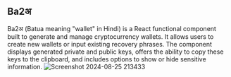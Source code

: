 ## Ba2अ

Ba2अ (Batua meaning "wallet" in Hindi) is a React functional component built to generate and manage cryptocurrency wallets. It allows users to create new wallets or input existing recovery phrases. The component displays generated private and public keys, offers the ability to copy these keys to the clipboard, and includes options to show or hide sensitive information.
![Screenshot 2024-08-25 213433](https://github.com/user-attachments/assets/b3991067-214c-4ea0-88ad-2e1b4d5382ec)

